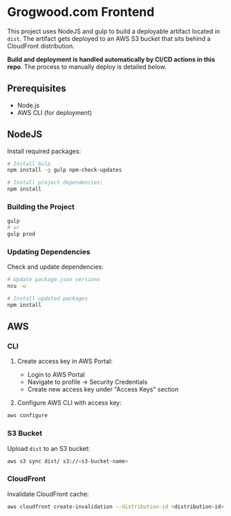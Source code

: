 # Grogwood.com Frontend

This project uses NodeJS and gulp to build a deployable artifact located in `dist`. The artifact gets deployed to an AWS S3 bucket that sits behind a CloudFront distribution.

**Build and deployment is handled automatically by CI/CD actions in this repo**. The process to manually deploy is detailed below.

## Prerequisites

- Node.js
- AWS CLI (for deployment)

## NodeJS

Install required packages:

```bash
# Install Gulp
npm install -g gulp npm-check-updates

# Install project dependencies:
npm install
```

### Building the Project

```bash
gulp
# or
gulp prod
```

### Updating Dependencies

Check and update dependencies:

```bash
# Update package.json versions
ncu -u

# Install updated packages
npm install
```

## AWS

### CLI

1. Create access key in AWS Portal:

   - Login to AWS Portal
   - Navigate to profile → Security Credentials
   - Create new access key under "Access Keys" section

2. Configure AWS CLI with access key:

```bash
aws configure
```

### S3 Bucket

Upload `dist` to an S3 bucket:

```bash
aws s3 sync dist/ s3://<s3-bucket-name>
```

### CloudFront

Invalidate CloudFront cache:

```bash
aws cloudfront create-invalidation --distribution-id <distribution-id> --paths "/*"
```
